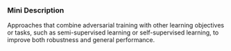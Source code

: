 ### Mini Description

Approaches that combine adversarial training with other learning objectives or tasks, such as semi-supervised learning or self-supervised learning, to improve both robustness and general performance.
